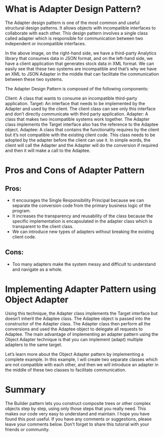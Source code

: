 # **What is Adapter Design Pattern?**

The Adapter design pattern is one of the most common and useful structural design patterns. It allows objects with incompatible interfaces to collaborate with each other. This design pattern involves a single class called adapter which is responsible for communication between two independent or incompatible interfaces.

In the above image, on the right-hand side, we have a third-party Analytics library that consumes data in JSON format, and on the left-hand side, we have a client application that generates stock data in XML format. We can easily see that these two systems are incompatible and that’s why we have an XML to JSON Adapter in the middle that can facilitate the communication between these two systems.

The Adapter Design Pattern is composed of the following components:

Client: A class that wants to consume an incompatible third-party application.
Target: An interface that needs to be implemented by the Adapter and used by the client. The client class can see only this interface and don’t directly communicate with third party application.
Adapter: A class that makes two incompatible systems work together. The Adapter class implements the Target interface also has the reference to the Adaptee object.
Adaptee: A class that contains the functionality requires by the client but it’s not compatible with the existing client code. This class needs to be adopted by the adapter before the client can use it. In simple words, the client will call the Adapter and the Adapter will do the conversion if required and then it will make a call to the Adaptee.

# **Pros and Cons of Adapter Pattern**

## Pros:

- It encourages the Single Responsibility Principal because we can separate the conversion code from the primary business logic of the program.
- It increases the transparency and reusability of the class because the specific implementation is encapsulated in the adapter class which is transparent to the client class.
- We can introduce new types of adapters without breaking the existing client code.

## Cons:

- Too many adapters make the system messy and difficult to understand and navigate as a whole.

# **Implementing Adapter Pattern using Object Adapter**

Using this technique, the Adapter class implements the Target interface but doesn’t inherit the Adaptee class. The Adaptee object is passed into the constructor of the Adapter class. The Adapter class then perform all the conversions and used the Adaptee object to delegate all requests to Adaptee. The main advantage of implementing an adapter pattern using the Object Adapter technique is that you can implement (adapt) multiple adapters to the same target.

Let’s learn more about the Object Adapter pattern by implementing a complete example. In this example, I will create two separate classes which are not compatible with each other, and then we will introduce an adapter in the middle of these two classes to facilitate communication.

# **Summary**

The Builder pattern lets you construct composite trees or other complex objects step by step, using only those steps that you really need. This makes our code very easy to understand and maintain. I hope you have found this post useful. If you have any comments or suggestions, please leave your comments below. Don’t forget to share this tutorial with your friends or community.
